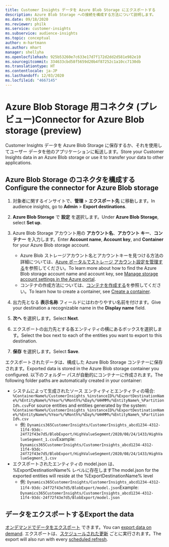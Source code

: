 ```yaml
---
title: Customer Insights データを Azure Blob Storage にエクスポートする
description: Azure Blob Storage への接続を構成する方法について説明します。
ms.date: 09/18/2020
ms.reviewer: philk
ms.service: customer-insights
ms.subservice: audience-insights
ms.topic: conceptual
author: m-hartmann
ms.author: mhart
manager: shellyha
ms.openlocfilehash: 925b53260e7c633e17d7f172d2dd2d581e982e10
ms.sourcegitcommit: 334633cbd58f5659d20b4f87252c1a10cc7130db
ms.translationtype: HT
ms.contentlocale: ja-JP
ms.lasthandoff: 12/03/2020
ms.locfileid: "4667145"
---
```

# <a name="connector-for-azure-blob-storage-preview"></a><span data-ttu-id="68d07-103">Azure Blob Storage 用コネクタ (プレビュー)</span><span class="sxs-lookup"><span data-stu-id="68d07-103">Connector for Azure Blob storage (preview)</span></span>

<span data-ttu-id="68d07-104">Customer Insights データを Azure Blob Storage に保存するか、それを使用してユーザー データを他のアプリケーションに転送します。</span><span class="sxs-lookup"><span data-stu-id="68d07-104">Store your Customer Insights data in an Azure Blob storage or use it to transfer your data to other applications.</span></span>

## <a name="configure-the-connector-for-azure-blob-storage"></a><span data-ttu-id="68d07-105">Azure Blob Storage のコネクタを構成する</span><span class="sxs-lookup"><span data-stu-id="68d07-105">Configure the connector for Azure Blob storage</span></span>

1. <span data-ttu-id="68d07-106">対象者に関するインサイトで、**管理** > **エクスポート先** に移動します。</span><span class="sxs-lookup"><span data-stu-id="68d07-106">In audience insights, go to **Admin** > **Export destinations**.</span></span>

1. <span data-ttu-id="68d07-107">**Azure Blob Storage** で **設定** を選択します。</span><span class="sxs-lookup"><span data-stu-id="68d07-107">Under **Azure Blob Storage**, select **Set up**.</span></span>

1. <span data-ttu-id="68d07-108">Azure Blob Storage アカウント用の **アカウント名**、**アカウント キー**、**コンテナー** を入力します。</span><span class="sxs-lookup"><span data-stu-id="68d07-108">Enter **Account name**, **Account key**, and **Container** for your Azure Blob storage account.</span></span>
    - <span data-ttu-id="68d07-109">Azure Blob ストレージアカウント名とアカウントキーを見つける方法の詳細については、[Azure ポータルでストレージ アカウント設定を管理する](https://docs.microsoft.com/azure/storage/common/storage-account-manage)を参照してください。</span><span class="sxs-lookup"><span data-stu-id="68d07-109">To learn more about how to find the Azure Blob storage account name and account key, see [Manage storage account settings in the Azure portal](https://docs.microsoft.com/azure/storage/common/storage-account-manage).</span></span>
    - <span data-ttu-id="68d07-110">コンテナの作成方法については、[コンテナを作成する](https://docs.microsoft.com/azure/storage/blobs/storage-quickstart-blobs-portal#create-a-container)を参照してください。</span><span class="sxs-lookup"><span data-stu-id="68d07-110">To learn how to create a container, see [Create a container](https://docs.microsoft.com/azure/storage/blobs/storage-quickstart-blobs-portal#create-a-container).</span></span>

1. <span data-ttu-id="68d07-111">出力先となる **表示名称** フィールドにはわかりやすい名前を付けます。</span><span class="sxs-lookup"><span data-stu-id="68d07-111">Give your destination a recognizable name in the **Display name** field.</span></span>

1. <span data-ttu-id="68d07-112">**次へ** を選択します。</span><span class="sxs-lookup"><span data-stu-id="68d07-112">Select **Next**.</span></span>

1. <span data-ttu-id="68d07-113">エクスポートの出力先とする各エンティティの横にあるボックスを選択します。</span><span class="sxs-lookup"><span data-stu-id="68d07-113">Select the box next to each of the entities you want to export to this destination.</span></span>

1. <span data-ttu-id="68d07-114">**保存** を選択します。</span><span class="sxs-lookup"><span data-stu-id="68d07-114">Select **Save**.</span></span>

<span data-ttu-id="68d07-115">エクスポートされたデータは、構成した Azure Blob Storage コンテナーに保存されます。</span><span class="sxs-lookup"><span data-stu-id="68d07-115">Exported data is stored in the Azure Blob storage container you configured.</span></span> <span data-ttu-id="68d07-116">以下のフォルダー パスが自動的にコンテナーに作成されます。</span><span class="sxs-lookup"><span data-stu-id="68d07-116">The following folder paths are automatically created in your container:</span></span>

- <span data-ttu-id="68d07-117">システムによって生成されたソース エンティティとエンティティの場合: `%ContainerName%/CustomerInsights_%instanceID%/%ExportDestinationName%/%EntityName%/%Year%/%Month%/%Day%/%HHMM%/%EntityName%_%PartitionId%.csv`</span><span class="sxs-lookup"><span data-stu-id="68d07-117">For source entities and entities generated by the system: `%ContainerName%/CustomerInsights_%instanceID%/%ExportDestinationName%/%EntityName%/%Year%/%Month%/%Day%/%HHMM%/%EntityName%_%PartitionId%.csv`</span></span>
  - <span data-ttu-id="68d07-118">例: `Dynamics365CustomerInsights/CustomerInsights_abcd1234-4312-11f4-93dc-24f72f43e7d5/BlobExport/HighValueSegment/2020/08/24/1433/HighValueSegment_1.csv`</span><span class="sxs-lookup"><span data-stu-id="68d07-118">Example: `Dynamics365CustomerInsights/CustomerInsights_abcd1234-4312-11f4-93dc-24f72f43e7d5/BlobExport/HighValueSegment/2020/08/24/1433/HighValueSegment_1.csv`</span></span>
- <span data-ttu-id="68d07-119">エクスポートされたエンティティの model.json は、%ExportDestinationName% レベルに存在します</span><span class="sxs-lookup"><span data-stu-id="68d07-119">The model.json for the exported entities will reside at the %ExportDestinationName% level</span></span>
  - <span data-ttu-id="68d07-120">例: `Dynamics365CustomerInsights/CustomerInsights_abcd1234-4312-11f4-93dc-24f72f43e7d5/BlobExport/model.json`</span><span class="sxs-lookup"><span data-stu-id="68d07-120">Example: `Dynamics365CustomerInsights/CustomerInsights_abcd1234-4312-11f4-93dc-24f72f43e7d5/BlobExport/model.json`</span></span>

## <a name="export-the-data"></a><span data-ttu-id="68d07-121">データをエクスポートする</span><span class="sxs-lookup"><span data-stu-id="68d07-121">Export the data</span></span>

<span data-ttu-id="68d07-122">[オンデマンドでデータをエクスポート](/export-destinations.md#export-data-on-demand) できます。</span><span class="sxs-lookup"><span data-stu-id="68d07-122">You can [export data on demand](/export-destinations.md#export-data-on-demand).</span></span> <span data-ttu-id="68d07-123">エクスポートは、[スケジュールされた更新](system.md#schedule-tab) ごとに実行されます。</span><span class="sxs-lookup"><span data-stu-id="68d07-123">The export will also run with every [scheduled refresh](system.md#schedule-tab).</span></span>
